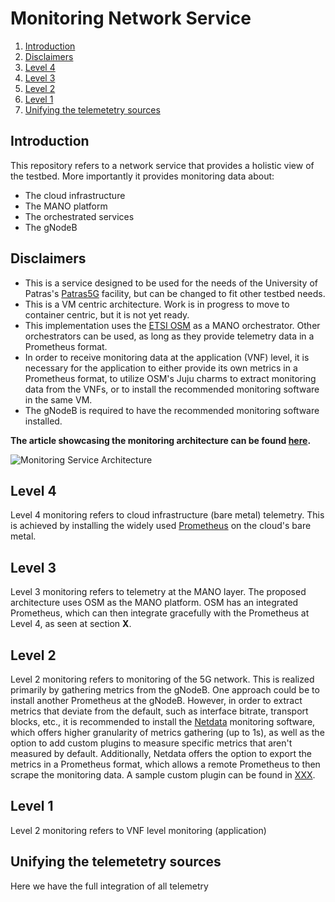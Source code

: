 # Monitoring Network Service

1. [Introduction](#introduction)
2. [Disclaimers](#disclaimers)
3. [Level 4](#level-4)
4. [Level 3](#level-3)
5. [Level 2](#level-2)
6. [Level 1](#level-1)
7. [Unifying the telemetetry sources](#unifying-the-telemetry-sources)

## Introduction
This repository refers to a network service that provides a holistic view of the testbed. More importantly it provides monitoring data about:
* The cloud infrastructure
* The MANO platform 
* The orchestrated services
* The gNodeB

## Disclaimers
* This is a service designed to be used for the needs of the University of Patras's [Patras5G](https://wiki.patras5g.eu/) facility, but can be changed to fit other testbed needs.
* This is a VM centric architecture. Work is in progress to move to container centric, but it is not yet ready.
* This implementation uses the [ETSI OSM](https://osm.etsi.org/) as a MANO orchestrator. Other orchestrators can be used, as long as they provide telemetry data in a Prometheus format. 
* In order to receive monitoring data at the application (VNF) level, it is necessary for the application to either provide its own metrics in a Prometheus format, to utilize OSM's Juju charms to extract monitoring data from the VNFs, or to install the recommended monitoring software in the same VM. 
* The gNodeB is required to have the recommended monitoring software installed.

**The article showcasing the monitoring architecture can be found [here](https://ieeexplore.ieee.org/abstract/document/9647595).**

![](https://ieeexplore.ieee.org/mediastore_new/IEEE/content/media/9647430/9647442/9647595/giann1-p6-giann-small.gif "Monitoring Service Architecture")

## Level 4
Level 4 monitoring refers to cloud infrastructure (bare metal) telemetry. This is achieved by installing the widely used [Prometheus](https://prometheus.io/) on the cloud's bare metal. 

## Level 3
Level 3 monitoring refers to telemetry at the MANO layer. The proposed architecture uses OSM as the MANO platform. OSM has an integrated Prometheus, which can then integrate gracefully with the Prometheus at Level 4, as seen at section **X**.  

## Level 2
Level 2 monitoring refers to monitoring of the 5G network. This is realized primarily by gathering metrics from the gNodeB. One approach could be to install another Prometheus at the gNodeB. However, in order to extract metrics that deviate from the default, such as interface bitrate, transport blocks, etc., it is recommended to install the [Netdata](https://www.netdata.cloud/) monitoring software, which offers higher granularity of metrics gathering (up to 1s), as well as the option to add custom plugins to measure specific metrics that aren't measured by default. Additionally, Netdata offers the option to export the metrics in a Prometheus format, which allows a remote Prometheus to then scrape the monitoring data. A sample custom plugin can be found in [XXX](panagiotis).

## Level 1
Level 2 monitoring refers to VNF level monitoring (application)

## Unifying the telemetetry sources
Here we have the full integration  of all telemetry
